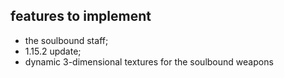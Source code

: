 ## features to implement
- the soulbound staff;
- 1.15.2 update;
- dynamic 3-dimensional textures for the soulbound weapons
